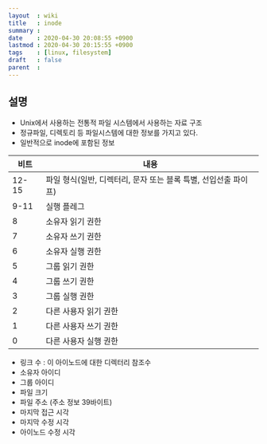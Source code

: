 ```yaml
---
layout  : wiki
title   : inode
summary : 
date    : 2020-04-30 20:08:55 +0900
lastmod : 2020-04-30 20:15:55 +0900
tags    : [linux, filesystem]
draft   : false
parent  : 
---
```


## 설명
* Unix에서 사용하는 전통적 파일 시스템에서 사용하는 자료 구조
* 정규파일, 디렉토리 등 파일시스템에 대한 정보를 가지고 있다.
* 일반적으로 inode에 포함된 정보

| 비트  | 내용                                                            |
|-------|-----------------------------------------------------------------|
| 12-15 | 파일 형식(일반, 디렉터리, 문자 또는 블록 특별, 선입선출 파이프) |
| 9-11  | 실행 플레그                                                     |
| 8     | 소유자 읽기 권한                                                |
| 7     | 소유자 쓰기 권한                                                |
| 6     | 소유자 실행 권한                                                |
| 5     | 그룹 읽기 권한                                                  |
| 4     | 그룹 쓰기 권한                                                  |
| 3     | 그룹 실행 권한                                                  |
| 2     | 다른 사용자 읽기 권한                                           |
| 1     | 다른 사용자 쓰기 권한                                           |
| 0     | 다른 사용자 실행 권한                                           |
* 링크 수 : 이 아이노드에 대한 디렉터리 참조수
* 소유자 아이디
* 그룹 아이디
* 파일 크기
* 파일 주소 (주소 정보 39바이트)
* 마지막 접근 시각
* 마지막 수정 시각
* 아이노드 수정 시각
